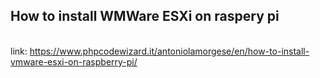 ## How to install WMWare ESXi on raspery pi
</br>link: https://www.phpcodewizard.it/antoniolamorgese/en/how-to-install-vmware-esxi-on-raspberry-pi/
